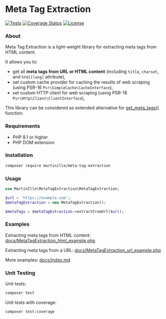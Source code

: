 # Meta Tag Extraction
[![Tests](https://github.com/martinille/meta-tag-extraction/actions/workflows/tests.yml/badge.svg)](https://github.com/martinille/meta-tag-extraction/actions/workflows/tests.yml)
[![Coverage Status](https://coveralls.io/repos/github/martinille/meta-tag-extraction/badge.svg?branch=master)](https://coveralls.io/github/martinille/meta-tag-extraction?branch=master)
[![License](https://img.shields.io/badge/license-MIT-blue.svg)](LICENSE)

### About
Meta Tag Extraction is a light-weight library for extracting meta tags from HTML content.

It allows you to:
- get all **meta tags from URL or HTML content** (including `title`, `charset`, and `html[lang]` attribute),
- set custom cache provider for caching the results of web scraping (using PSR-16 `Psr\SimpleCache\CacheInterface`),
- set custom HTTP client for web scraping (using PSR-18 `Psr\Http\Client\ClientInterface`),

This library can be considered as extended alternative for [get_meta_tags()](https://www.php.net/manual/en/function.get-meta-tags.php) function.

### Requirements
- PHP 8.1 or higher
- PHP DOM extension

### Installation
```bash
composer require martinille/meta-tag-extraction
```

### Usage
```php
use MartinIlle\MetaTagExtraction\MetaTagExtraction;

$url = 'https://example.com';
$metaTagExtraction = new MetaTagExtraction();

$metaTags = $metaTagExtraction->extractFromUrl($url);
```

### Examples
Extracting meta tags from HTML content: [docs/MetaTagExtraction_html_example.php](docs/MetaTagExtraction_html_example.php)

Extracting meta tags from a URL: [docs/MetaTagExtraction_url_example.php](docs/MetaTagExtraction_url_example.php)

More examples: [docs/index.md](docs/index.md)

### Unit Testing

Unit tests:
```bash
composer test
```

Unit tests with coverage:
```bash
composer test:coverage
```
